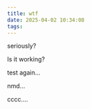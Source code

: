 ```yaml
---
title: wtf
date: 2025-04-02 10:34:08
tags:
---
```



seriously?


Is it working?


test again...


nmd...



cccc....
